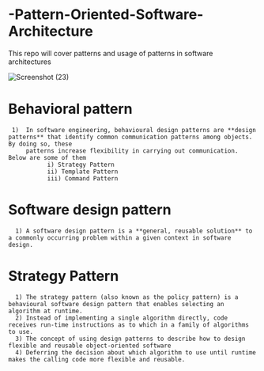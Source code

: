 # -Pattern-Oriented-Software-Architecture
This repo will cover patterns and usage of patterns in software architectures

![Screenshot (23)](https://github.com/wasifzaman182/-Pattern-Oriented-Software-Architecture/assets/75499379/fd581cfb-795e-418c-b2fa-709d5d8ab450)

# Behavioral pattern
     1)  In software engineering, behavioural design patterns are **design patterns** that identify common communication patterns among objects. By doing so, these 
         patterns increase flexibility in carrying out communication. Below are some of them
               i) Strategy Pattern
               ii) Template Pattern
               iii) Command Pattern
               
# Software design pattern
      1) A software design pattern is a **general, reusable solution** to a commonly occurring problem within a given context in software design.
# Strategy Pattern
      1) The strategy pattern (also known as the policy pattern) is a behavioural software design pattern that enables selecting an algorithm at runtime.
      2) Instead of implementing a single algorithm directly, code receives run-time instructions as to which in a family of algorithms to use.
      3) The concept of using design patterns to describe how to design flexible and reusable object-oriented software
      4) Deferring the decision about which algorithm to use until runtime makes the calling code more flexible and reusable.
      
